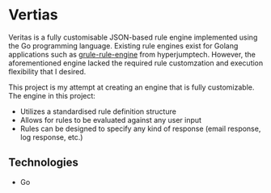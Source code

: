 # Vertias

Veritas is a fully customisable JSON-based rule engine implemented using the Go programming language. Existing rule engines exist for Golang applications such as [grule-rule-engine](https://github.com/hyperjumptech/grule-rule-engine) from hyperjumptech. However, the aforementioned engine lacked the required rule customzation and execution flexibility that I desired. 

This project is my attempt at creating an engine that is fully customizable. The engine in this project:
- Utilizes a standardised rule definition structure
- Allows for rules to be evaluated against any user input
- Rules can be designed to specify any kind of response (email response, log response, etc.)

## Technologies

- Go
